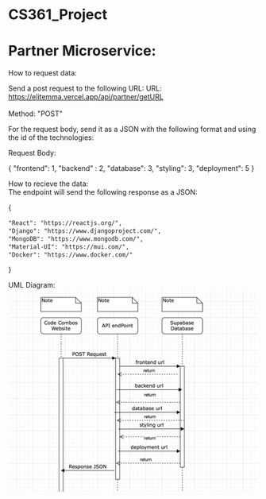 # CS361_Project

# Partner Microservice:

How to request data:

Send a post request to the following URL:
URL: https://elitemma.vercel.app/api/partner/getURL <br>
<br>Method: "POST" <br>

For the request body, send it as a JSON with the following format and using the id of the technologies: <br>

Request Body: <br>
<p>
{ 
    "frontend": 1,
    "backend" : 2,
    "database": 3,
    "styling": 3,
    "deployment": 5
}
</p>

How to recieve the data: <br>
The endpoint will send the following response as a JSON: <br>
<p>
{
    
    "React": "https://reactjs.org/",
    "Django": "https://www.djangoproject.com/",
    "MongoDB": "https://www.mongodb.com/",
    "Material-UI": "https://mui.com/",
    "Docker": "https://www.docker.com/"

}
</p>

UML Diagram:<br>
![Model](https://github.com/GSD678/CS361_Project/blob/main/frontend/public/UML.png)

